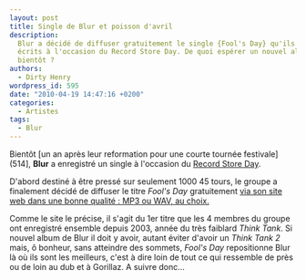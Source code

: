 ```yaml
---
layout: post
title: Single de Blur et poisson d'avril
description:
  Blur a décidé de diffuser gratuitement le single {Fool's Day} qu'ils ont
  écrits à l'occasion du Record Store Day. De quoi espérer un nouvel album pour
  bientôt ?
authors:
  - Dirty Henry
wordpress_id: 595
date: "2010-04-19 14:47:16 +0200"
categories:
  - Artistes
tags:
  - Blur
---
```


Bientôt [un an après leur reformation pour une courte tournée festivale](514],
**Blur** a enregistré un single à l'occasion du
[Record Store Day](http://www.recordstoreday.com).

D'abord destiné à être pressé sur seulement 1000 45 tours, le groupe a
finalement décidé de diffuser le titre _Fool's Day_ gratuitement
[via son site web dans une bonne qualité : MP3 ou WAV, au choix.](http://www.blur.co.uk/)

Comme le site le précise, il s'agit du 1er titre que les 4 membres du groupe ont
enregistré ensemble depuis 2003, année du très faiblard _Think Tank_. Si nouvel
album de Blur il doit y avoir, autant éviter d'avoir un _Think Tank 2_ mais, ô
bonheur, sans atteindre des sommets, _Fool's Day_ repositionne Blur là où ils
sont les meilleurs, c'est à dire loin de tout ce qui ressemble de près ou de
loin au dub et à Gorillaz. A suivre donc…
